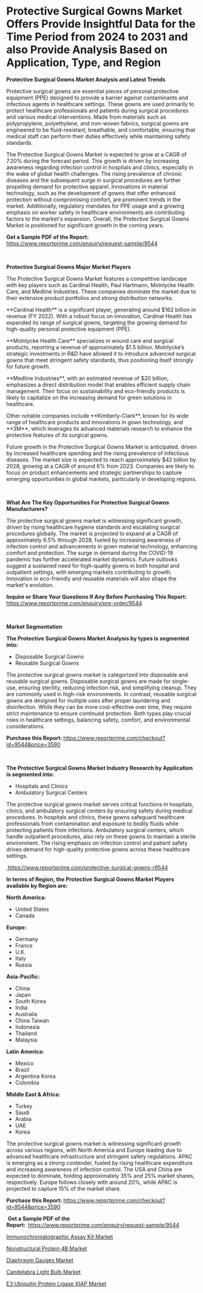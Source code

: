 <p><h1>Protective Surgical Gowns Market Offers Provide Insightful Data for the Time Period from 2024 to 2031 and also Provide Analysis Based on Application, Type, and Region</h1></p><p><strong>Protective Surgical Gowns Market Analysis and Latest Trends</strong></p>
<p><p>Protective surgical gowns are essential pieces of personal protective equipment (PPE) designed to provide a barrier against contaminants and infectious agents in healthcare settings. These gowns are used primarily to protect healthcare professionals and patients during surgical procedures and various medical interventions. Made from materials such as polypropylene, polyethylene, and non-woven fabrics, surgical gowns are engineered to be fluid-resistant, breathable, and comfortable, ensuring that medical staff can perform their duties effectively while maintaining safety standards.</p><p>The Protective Surgical Gowns Market is expected to grow at a CAGR of 7.20% during the forecast period. This growth is driven by increasing awareness regarding infection control in hospitals and clinics, especially in the wake of global health challenges. The rising prevalence of chronic diseases and the subsequent surge in surgical procedures are further propelling demand for protective apparel. Innovations in material technology, such as the development of gowns that offer enhanced protection without compromising comfort, are prominent trends in the market. Additionally, regulatory mandates for PPE usage and a growing emphasis on worker safety in healthcare environments are contributing factors to the market's expansion. Overall, the Protective Surgical Gowns Market is positioned for significant growth in the coming years.</p></p>
<p><strong>Get a Sample PDF of the Report:&nbsp;</strong> <a href="https://www.reportprime.com/enquiry/request-sample/9544?utm_campaign=31&utm_medium=2&utm_source=Github&utm_content=ia&utm_term=28112024&utm_id=protective-surgical-gowns">https://www.reportprime.com/enquiry/request-sample/9544</a></p>
<p>&nbsp;</p>
<p><strong>Protective Surgical Gowns Major Market Players</strong></p>
<p><p>The Protective Surgical Gowns Market features a competitive landscape with key players such as Cardinal Health, Paul Hartmann, Molnlycke Health Care, and Medline Industries. These companies dominate the market due to their extensive product portfolios and strong distribution networks.</p><p>**Cardinal Health** is a significant player, generating around $162 billion in revenue (FY 2022). With a robust focus on innovation, Cardinal Health has expanded its range of surgical gowns, targeting the growing demand for high-quality personal protective equipment (PPE).</p><p>**Molnlycke Health Care** specializes in wound care and surgical products, reporting a revenue of approximately $1.5 billion. Molnlycke’s strategic investments in R&D have allowed it to introduce advanced surgical gowns that meet stringent safety standards, thus positioning itself strongly for future growth.</p><p>**Medline Industries**, with an estimated revenue of $20 billion, emphasizes a direct distribution model that enables efficient supply chain management. Their focus on sustainability and eco-friendly products is likely to capitalize on the increasing demand for green solutions in healthcare.</p><p>Other notable companies include **Kimberly-Clark**, known for its wide range of healthcare products and innovations in gown technology, and **3M**, which leverages its advanced materials research to enhance the protective features of its surgical gowns. </p><p>Future growth in the Protective Surgical Gowns Market is anticipated, driven by increased healthcare spending and the rising prevalence of infectious diseases. The market size is expected to reach approximately $42 billion by 2028, growing at a CAGR of around 6% from 2023. Companies are likely to focus on product enhancements and strategic partnerships to capture emerging opportunities in global markets, particularly in developing regions.</p></p>
<p>&nbsp;</p>
<p><strong>What Are The Key Opportunities For Protective Surgical Gowns Manufacturers?</strong></p>
<p><p>The protective surgical gowns market is witnessing significant growth, driven by rising healthcare hygiene standards and escalating surgical procedures globally. The market is projected to expand at a CAGR of approximately 6.5% through 2028, fueled by increasing awareness of infection control and advancements in gown material technology, enhancing comfort and protection. The surge in demand during the COVID-19 pandemic has further accelerated market dynamics. Future outlooks suggest a sustained need for high-quality gowns in both hospital and outpatient settings, with emerging markets contributing to growth. Innovation in eco-friendly and reusable materials will also shape the market's evolution.</p></p>
<p><strong>Inquire or Share Your Questions If Any Before Purchasing This Report:</strong> <a href="https://www.reportprime.com/enquiry/pre-order/9544?utm_campaign=31&utm_medium=2&utm_source=Github&utm_content=ia&utm_term=28112024&utm_id=protective-surgical-gowns">https://www.reportprime.com/enquiry/pre-order/9544</a></p>
<p>&nbsp;</p>
<p><strong>Market Segmentation</strong></p>
<p><strong>The Protective Surgical Gowns Market Analysis by types is segmented into:</strong></p>
<p><ul><li>Disposable Surgical Gowns</li><li>Reusable Surgical Gowns</li></ul></p>
<p><p>The protective surgical gowns market is categorized into disposable and reusable surgical gowns. Disposable surgical gowns are made for single-use, ensuring sterility, reducing infection risk, and simplifying cleanup. They are commonly used in high-risk environments. In contrast, reusable surgical gowns are designed for multiple uses after proper laundering and disinfection. While they can be more cost-effective over time, they require strict maintenance to ensure continued protection. Both types play crucial roles in healthcare settings, balancing safety, comfort, and environmental considerations.</p></p>
<p><strong>Purchase this Report:&nbsp;</strong><a href="https://www.reportprime.com/checkout?id=9544&price=3590&utm_campaign=31&utm_medium=2&utm_source=Github&utm_content=ia&utm_term=28112024&utm_id=protective-surgical-gowns">https://www.reportprime.com/checkout?id=9544&price=3590</a></p>
<p>&nbsp;</p>
<p><strong>The Protective Surgical Gowns Market Industry Research by Application is segmented into:</strong></p>
<p><ul><li>Hospitals and Clinics</li><li>Ambulatory Surgical Centers</li></ul></p>
<p><p>The protective surgical gowns market serves critical functions in hospitals, clinics, and ambulatory surgical centers by ensuring safety during medical procedures. In hospitals and clinics, these gowns safeguard healthcare professionals from contamination and exposure to bodily fluids while protecting patients from infections. Ambulatory surgical centers, which handle outpatient procedures, also rely on these gowns to maintain a sterile environment. The rising emphasis on infection control and patient safety drives demand for high-quality protective gowns across these healthcare settings.</p></p>
<p><a href="https://www.reportprime.com/protective-surgical-gowns-r9544?utm_campaign=31&utm_medium=2&utm_source=Github&utm_content=ia&utm_term=28112024&utm_id=protective-surgical-gowns">&nbsp;https://www.reportprime.com/protective-surgical-gowns-r9544</a></p>
<p><strong>In terms of Region, the Protective Surgical Gowns Market Players available by Region are:</strong></p>
<p>
    <p> <strong> North America: </strong>
        <ul>
            <li>United States</li>
            <li>Canada</li>
        </ul>
        </p> 
    <p> <strong> Europe: </strong>
        <ul>
            <li>Germany</li>
            <li>France</li>
            <li>U.K.</li>
            <li>Italy</li>
            <li>Russia</li>
        </ul>
        </p> 
    <p> <strong> Asia-Pacific: </strong>
        <ul>
            <li>China</li>
            <li>Japan</li>
            <li>South Korea</li>
            <li>India</li>
            <li>Australia</li>
            <li>China Taiwan</li>
            <li>Indonesia</li>
            <li>Thailand</li>
            <li>Malaysia</li>
        </ul>
        </p> 
    <p> <strong> Latin America: </strong>
        <ul>
            <li>Mexico</li>
            <li>Brazil</li>
            <li>Argentina Korea</li>
            <li>Colombia</li>
        </ul>
        </p> 
    <p> <strong> Middle East & Africa: </strong>
        <ul>
            <li>Turkey</li>
            <li>Saudi</li>
            <li>Arabia</li>
            <li>UAE</li>
            <li>Korea</li>
        </ul>
    </p>
    </p>
<p><p>The protective surgical gowns market is witnessing significant growth across various regions, with North America and Europe leading due to advanced healthcare infrastructure and stringent safety regulations. APAC is emerging as a strong contender, fueled by rising healthcare expenditure and increasing awareness of infection control. The USA and China are expected to dominate, holding approximately 35% and 25% market shares, respectively. Europe follows closely with around 20%, while APAC is projected to capture 15% of the market share.</p></p>
<p><strong>Purchase this Report: </strong><a href="https://www.reportprime.com/checkout?id=9544&price=3590&utm_campaign=31&utm_medium=2&utm_source=Github&utm_content=ia&utm_term=28112024&utm_id=protective-surgical-gowns">https://www.reportprime.com/checkout?id=9544&price=3590</a></p>
<p>&nbsp;<strong>Get a Sample PDF of the Report:&nbsp;&nbsp;</strong><a href="https://www.reportprime.com/enquiry/request-sample/9544?utm_campaign=31&utm_medium=2&utm_source=Github&utm_content=ia&utm_term=28112024&utm_id=protective-surgical-gowns">https://www.reportprime.com/enquiry/request-sample/9544</a></p>
<p><strong></strong></p>
<p><p><a href="https://github.com/BellAuer/Market-Research-Report-List-1/blob/main/immunochromatographic-assay-kit-market.md?utm_campaign=31&utm_medium=2&utm_source=Github&utm_content=ia&utm_term=28112024&utm_id=protective-surgical-gowns">Immunochromatographic Assay Kit Market</a></p><p><a href="https://issuu.com/reportprime-2/docs/nonstructural-protein-4b-market-siz_4791c560dcb6bd?utm_campaign=31&utm_medium=2&utm_source=Github&utm_content=ia&utm_term=28112024&utm_id=protective-surgical-gowns">Nonstructural Protein 4B Market</a></p><p><a href="https://www.linkedin.com/pulse/global-diaphragm-gauges-market-opportunities-forecast-period-c2xxe?utm_campaign=31&utm_medium=2&utm_source=Github&utm_content=ia&utm_term=28112024&utm_id=protective-surgical-gowns">Diaphragm Gauges Market</a></p><p><a href="https://www.linkedin.com/pulse/candelabra-light-bulb-market-outlook-share-analysis--n9anf?utm_campaign=31&utm_medium=2&utm_source=Github&utm_content=ia&utm_term=28112024&utm_id=protective-surgical-gowns">Candelabra Light Bulb Market</a></p><p><a href="https://issuu.com/reportprime-2/docs/e3-ubiquitin-protein-ligase-xiap-ma_c79243caa0b4b9?utm_campaign=31&utm_medium=2&utm_source=Github&utm_content=ia&utm_term=28112024&utm_id=protective-surgical-gowns">E3 Ubiquitin Protein Ligase XIAP Market</a></p></p>
